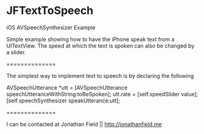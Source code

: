 JFTextToSpeech
==============

iOS AVSpeechSynthesizer Example

Simple example showing how to have the iPhone speak text from a UITextView.
The speed at which the text is spoken can also be changed by a slider.

==============

The simplest way to implement text to speech is by declaring the following

AVSpeechUtterance *utt = [AVSpeechUtterance speechUtteranceWithString:toBeSpoken];
    utt.rate = [self.speedSlider value];
    [self.speechSynthesizer speakUtterance:utt];


==============

I can be contacted at
Jonathan Field || http://jonathanfield.me
